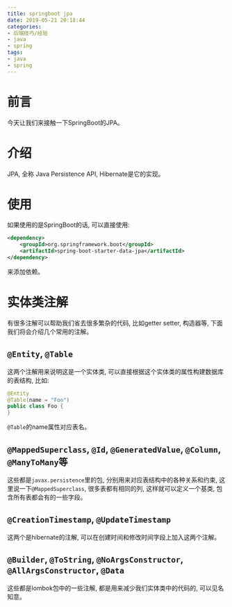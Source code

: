 ```yaml
---
title: springboot jpa
date: 2019-05-21 20:18:44
categories:
- 后端技巧/经验
- java
- spring
tags:
- java
- spring
---
```


# 前言

今天让我们来接触一下SpringBoot的JPA。

<!--more-->

# 介绍

JPA, 全称 Java Persistence API, Hibernate是它的实现。

# 使用

如果使用的是SpringBoot的话, 可以直接使用:

```xml
<dependency>
    <groupId>org.springframework.boot</groupId>
    <artifactId>spring-boot-starter-data-jpa</artifactId>
</dependency>
```

来添加依赖。

# 实体类注解

有很多注解可以帮助我们省去很多繁杂的代码, 比如getter setter, 构造器等, 下面我们将会介绍几个常用的注解。

## `@Entity`, `@Table`

这两个注解用来说明这是一个实体类, 可以直接根据这个实体类的属性构建数据库的表结构, 比如:

```java
@Entity
@Table(name = "Foo")
public class Foo {
}
```

`@Table`的name属性对应表名。

## `@MappedSuperclass`, `@Id`, `@GeneratedValue`, `@Column`, `@ManyToMany`等

这些都是`javax.persistence`里的包, 分别用来对应表结构中的各种关系和约束, 这里说一下`@MappedSuperclass`, 很多表都有相同的列, 这样就可以定义一个基类, 包含所有表都会有的一些字段。

## `@CreationTimestamp`, `@UpdateTimestamp`

这两个是hibernate的注解, 可以在创建时间和修改时间字段上加入这两个注解。

## `@Builder`, `@ToString`, `@NoArgsConstructor`, `@AllArgsConstructor`, `@Data`

这些都是lombok包中的一些注解, 都是用来减少我们实体类中的代码的, 可以见名知意。
